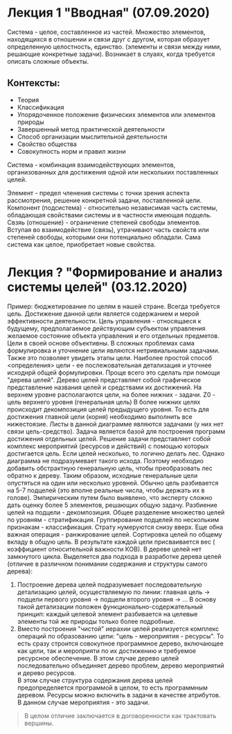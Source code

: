 # Лекция 1 "Вводная" (07.09.2020)
Система - целое, составленное из частей. Множество элементов, находящихся в отношении и связи друг с другом, которая образует определенную целостность, единство. (элементы и связи между ними, решающие конкретные задачи).
Возникает в слуаях, когда требуется описать сложные объекты.  
## Контексты:  
* Теория
* Классификация
* Упорядоченное положение физических элементов или элементов природы
* Завершенный метод практической деятельности
* Способ организации мыслительной деятельности
* Свойство общества
* Совокупность норм и правил жизни
		
Система - комбинация взаимодействующих элементов, организованных для достижения одной или нескольких поставленных целей.
	
Элемент - предел членения системы с точки зрения аспекта рассмотрения, решение конкретной задачи, поставленной цели.
Компонент (подсистема) - относительно независимая часть системы, обладающая свойствами системы и в частности имеющая подцель.
Свзяь (отношение) - ограничение степеней свободы элементов. Вступая во взаимодействие (связь), утрачивают часть свойств или степеней свободы, которыми они потенциально обладали. Сама система как целое, приобретает новые свойства.

# Лекция ? "Формирование и анализ системы целей" (03.12.2020)
Пример: бюджетирование по целям в нашей стране.
Всегда требуется цель. Достижение данной цели является содержанием и мерой эффективности деятельности.
Цель управления - относящаеся к будущему, предполагаемое действующим субъектом управления желаемое состояние объекта управления и его отдельных предметов. Цели в своей основе объективны. 
В сложных проблемах сама формулировка и уточнение цели являются нетривиальными задачами. Также это позволяет увидеть этапы цели. Наиболее простой способ <определения> цели - ее послежовательная детализация и уточнее исходнрй общей формулировки.
Проще всего это сделать при помощи "дерева целей".
Дерево целей представляет собой графическое представление названия целей и средствами их достижений. На верхнем уровне располагаются цели, на более нижних - задачи.
Z0 - цель верхнего уровня (генеральная цель)
В более нижних целях происходит декомпозиция целей предыдущего уровня. То есть для достижения главной цели (корня) необходимо выполнить все нижестоязие. Листы в данной диаграмме являются задачами (у них нет связи цель-средство). Задача является базой для построения программ достижения отдельных целей. Решение задачи представляет собой комплекс мероприятий (ресурсов и действий) с помощью которых достигается цель.
Если целей несколько, то логично делать лес. Однако диаграмма не подразумевает такого исхода. Поэтому необходио добавить обстрактную генеральную цель, чтобы преобразовать лес обратно к дереву. Таким образом, исходные генеральные цели опустяться на один или несколько уровней.
Обычно цель разбивается на 5-7 подцелей (это вполне реальные числа, чтобы держать их в голове). Эмпирическим путем было выявлено, что эксперту сложно дать оценку более 5 элементов, решающих общую задачу.
Разбиение целей на подцели - декомпозиция. Общее разделение множество целей по уровням - стратификация. Группирование подцелей по нескольким признакам - классификация. Страту нумеруются снизу вверх.
Еще обна важная операция - ранжирование целей. Сортировка целей по общему вкладу в общую цель. В результате каждой цели присваивается вес ( коэффициент относительной важности КОВ).
В дереве целей нет замкнутого цикла. 
Выделяется два подхода в разработке дерева целей (отличие в различном понимании содержания и структуры самого дерева):
1. Построение дерева целей подразумевает последовательную детализацию целей, осуществляемую по линии: главная цель -> подцели первого уровня -> подцели второго уровня -> ... В основу такой детализации положен функционально-содержательный принцип: каждый целевой элемент разбивается на целевые элементы той же природы только более подробные.
2. Вместо построения "чистой" иерахии целей реализуется комплекс операций по образованию цепи: "цель - мероприятия - ресурсы". То есть сразу строится совокупное программное дерево, включающее как цели, так и мероприяти по их достижению и требуемое ресурсное обеспечение. В этом случае дерево целей последовательно объединяет дерево проблем, дерево мероприятий и дерево ресурсов.  
В этом случае структура содержания дерева целей предопределяется программой в целом, то есть программным деревом. Ресурсы можно включить в задачи в качестве атрибутов. В данном случае мероприятия - это задачи.  
> В целом отличие заключается в договоренности как трактовать вершины.



 
<!--stackedit_data:
eyJoaXN0b3J5IjpbLTE4MjgxNzQwODUsMTE2MTI2ODcwNSwxNj
kyNDIxMjg3LDE1NjY4NzY4NSwtMTQ1Mzg1NTg5Ml19
-->